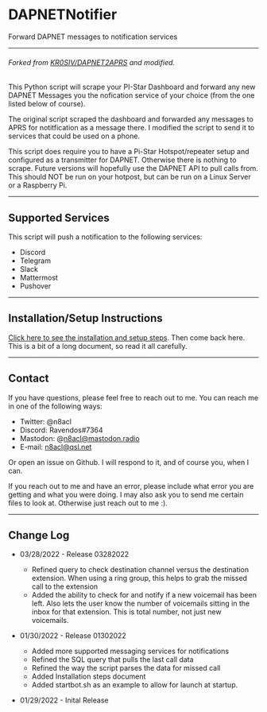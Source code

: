 # DAPNETNotifier
Forward DAPNET messages to notification services

---

###### Forked from [KR0SIV/DAPNET2APRS](https://github.com/KR0SIV/DAPNET2APRS) and modified.

This Python script will scrape your PI-Star Dashboard and forward any new DAPNET Messages you the nofication service of your choice (from the one listed below of course).

The original script scraped the dashboard and forwarded any messages to APRS for notitfication as a message there. I modified the script to send it to services that could be used on a phone.

This script does require you to have a Pi-Star Hotspot/repeater setup and configured as a transmitter for DAPNET. Otherwise there is nothing to scrape. Future versions will hopefully use the DAPNET API to pull calls from. This should NOT be run on your hotpost, but can be run on a Linux Server or a Raspberry Pi.

---

## Supported Services

This script will push a notification to the following services:

- Discord
- Telegram
- Slack
- Mattermost
- Pushover

---

## Installation/Setup Instructions

[Click here to see the installation and setup steps](https://github.com/n8acl/freepbx_call_monitor/blob/main/Installation-Setup.md). Then come back here. This is a bit of a long document, so read it all carefully.

---
## Contact
If you have questions, please feel free to reach out to me. You can reach me in one of the following ways:

- Twitter: @n8acl
- Discord: Ravendos#7364
- Mastodon: @n8acl@mastodon.radio
- E-mail: n8acl@qsl.net

Or open an issue on Github. I will respond to it, and of course you, when I can. 

If you reach out to me and have an error, please include what error you are getting and what you were doing. I may also ask you to send me certain files to look at. Otherwise just reach out to me :).

---

## Change Log
* 03/28/2022 - Release 03282022
  * Refined query to check destination channel versus the destination extension. When using a ring group, this helps to grab the missed call to the extension
  * Added the ability to check for and notify if a new voicemail has been left. Also lets the user know the number of voicemails sitting in the inbox for that extension. This is total number, not just new voicemails.

* 01/30/2022 - Release 01302022
  * Added more supported messaging services for notifications
  * Refined the SQL query that pulls the last call data
  * Refined the way the script parses the data for missed call
  * Added Installation steps document
  * Added startbot.sh as an example to allow for launch at startup.

* 01/29/2022 - Inital Release
